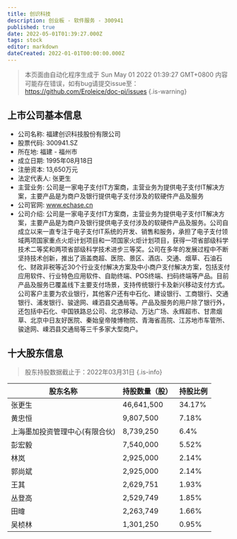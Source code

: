 ```yaml
---
title: 创识科技
description: 创业板 - 软件服务 - 300941
published: true
date: 2022-05-01T01:39:27.000Z
tags: stock
editor: markdown
dateCreated: 2022-01-01T00:00:00.000Z
---
```


> 本页面由自动化程序生成于 Sun May 01 2022 01:39:27 GMT+0800
> 内容可能存在错误，如有bug请提交issue至：https://github.com/Eroleice/doc-pi/issues
{.is-warning}

## 上市公司基本信息
- 公司名称: 福建创识科技股份有限公司
- 股票代码: 300941.SZ
- 所在地: 福建 - 福州市
- 成立日期: 1995年08月18日
- 注册资本: 13,650万元
- 法定代表人: 张更生
- 主营业务: 公司是一家电子支付IT方案商，主营业务为提供电子支付IT解决方案，主要产品是为商户及银行提供电子支付涉及的软硬件产品及服务
- 公司官网: www.echase.cn
- 公司介绍: 公司是一家电子支付IT方案商，主营业务为提供电子支付IT解决方案，主要产品是为商户及银行提供电子支付涉及的软硬件产品及服务。公司自成立以来一直专注于电子支付IT系统的开发、销售和服务，承担了电子支付领域两项国家重点火炬计划项目和一项国家火炬计划项目，获得一项省部级科学技术二等奖和两项省部级科学技术进步三等奖。公司在多年的发展过程中不断坚持技术创新，推出了涵盖商超、医院、景区、酒店、交通、烟草、石油石化、财政非税等近30个行业支付解决方案及中小商户支付解决方案，包括支付应用软件、行业特色应用软件、自助终端、POS终端、扫码终端等产品。目前产品及服务已覆盖线下主要支付场景，支持传统银行卡及新兴移动支付方式。公司客户主要为农业银行，其他客户还有中石化、建设银行、工商银行、交通银行、浦发银行、骏途网、嵊泗县交通局等。产品及服务的用户除了银行外，还包括中石化、中国铁路总公司、北京移动、万达广场、永辉超市、甘肃烟草、北京中日友好医院、秦始皇帝陵博物院、青海省高院、江苏地市车管所、骏途网、嵊泗县交通局等三千多家大型商户。


## 十大股东信息
> 股东持股数据截止于：2022年03月31日
{.is-info}

| 股东名称 | 持股数量（股） | 持股比例 |
| --- | --- | --- |
| 张更生 | 46,641,500 | 34.17% |
| 黄忠恒 | 9,807,500 | 7.18% |
| 上海墨加投资管理中心(有限合伙) | 8,739,250 | 6.4% |
| 彭宏毅 | 7,540,000 | 5.52% |
| 林岚 | 2,925,000 | 2.14% |
| 郭尚斌 | 2,925,000 | 2.14% |
| 王其 | 2,629,751 | 1.93% |
| 丛登高 | 2,529,749 | 1.85% |
| 田暐 | 2,263,749 | 1.66% |
| 吴桢林 | 1,301,250 | 0.95% |




